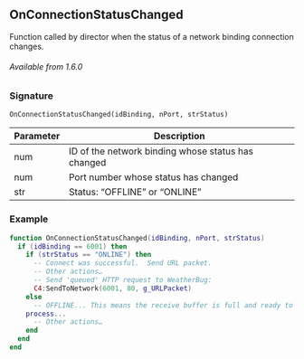 ## OnConnectionStatusChanged

Function called by director when the status of a network binding connection changes.

###### Available from 1.6.0


### Signature

`OnConnectionStatusChanged(idBinding, nPort, strStatus) `


| Parameter | Description |
| --- | --- |
| num | ID of the network binding whose status has changed |
| num | Port number whose status has changed |
| str | Status: “OFFLINE” or “ONLINE” |


### Example

```lua
function OnConnectionStatusChanged(idBinding, nPort, strStatus)
  if (idBinding == 6001) then
    if (strStatus == "ONLINE") then
      -- Connect was successful.  Send URL packet.
      -- Other actions…
      -- Send 'queued' HTTP request to WeatherBug:
      C4:SendToNetwork(6001, 80, g_URLPacket)
    else
      -- OFFLINE... This means the receive buffer is full and ready to 	
	process...
      -- Other actions…
    end
  end
end
```

